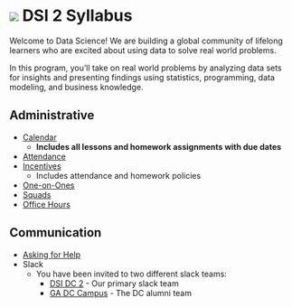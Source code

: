 
# ![](https://camo.githubusercontent.com/6ce15b81c1f06d716d753a61f5db22375fa684da/68747470733a2f2f67612d646173682e73332e616d617a6f6e6177732e636f6d2f70726f64756374696f6e2f6173736574732f6c6f676f2d39663838616536633963333837313639306533333238306663663535376633332e706e67) DSI 2 Syllabus
  Welcome to Data Science! We are building a global community of lifelong learners who are excited about using data to solve real world problems.

In this program, you’ll take on real world problems by analyzing data sets for insights and presenting findings using statistics, programming, data modeling, and business knowledge.

## Administrative

- [Calendar](generalassemb.ly_nopho7pbo44ahp3bqs7r3qv6r4@group.calendar.google.com)
  - **Includes all lessons and homework assignments with due dates**
- [Attendance](attendance.md)
- [Incentives](incentives.md)
  - Includes attendance and homework policies
- [One-on-Ones](one-on-ones.md)
- [Squads](squads.md)
- [Office Hours](office-hours.md)

## Communication
- [Asking for Help](asking-for-help.md)
- Slack
  - You have been invited to two different slack teams:
    - [DSI DC 2](https://dsidc2.slack.com) - Our primary slack team
    - [GA DC Campus](https://gadc-campus.slack.com) - The DC alumni team
